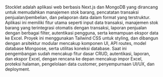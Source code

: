 Stocklet adalah aplikasi web berbasis Next.js dan MongoDB yang dirancang untuk memudahkan manajemen stok barang, pencatatan transaksi penjualan/pembelian, dan pelaporan data dalam format yang terstruktur. Aplikasi ini memiliki fitur utama seperti input data transaksi, manajemen stok barang yang terintegrasi otomatis dengan transaksi, laporan penjualan dengan berbagai filter, autentikasi pengguna, serta kemampuan ekspor data ke Excel. Proyek ini menggunakan Tailwind CSS untuk styling, dan dibangun dengan arsitektur modular mencakup komponen UI, API routes, model database Mongoose, serta utilitas koneksi database. Saat ini pengembangan sudah mencakup fitur dasar CRUD, autentikasi, laporan, dan ekspor Excel, dengan rencana ke depan mencakup impor Excel, proteksi halaman, pengelolaan data customer, penyempurnaan UI/UX, dan deployment.
